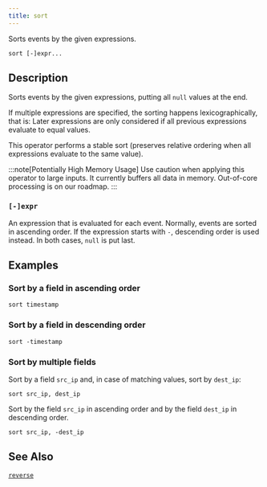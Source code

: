```yaml
---
title: sort
---
```


Sorts events by the given expressions.

```tql
sort [-]expr...
```

## Description

Sorts events by the given expressions, putting all `null` values at the end.

If multiple expressions are specified, the sorting happens lexicographically,
that is: Later expressions are only considered if all previous expressions
evaluate to equal values.

This operator performs a stable sort (preserves relative ordering when all
expressions evaluate to the same value).

:::note[Potentially High Memory Usage]
Use caution when applying this operator to large inputs. It currently buffers
all data in memory. Out-of-core processing is on our roadmap.
:::

### `[-]expr`

An expression that is evaluated for each event. Normally, events are sorted in
ascending order. If the expression starts with `-`, descending order is used
instead. In both cases, `null` is put last.

## Examples

### Sort by a field in ascending order

```tql
sort timestamp
```

### Sort by a field in descending order

```tql
sort -timestamp
```

### Sort by multiple fields

Sort by a field `src_ip` and, in case of matching values, sort by `dest_ip`:

```tql
sort src_ip, dest_ip
```

Sort by the field `src_ip` in ascending order and by the field `dest_ip` in
descending order.

```tql
sort src_ip, -dest_ip
```

## See Also

[`reverse`](reverse)

